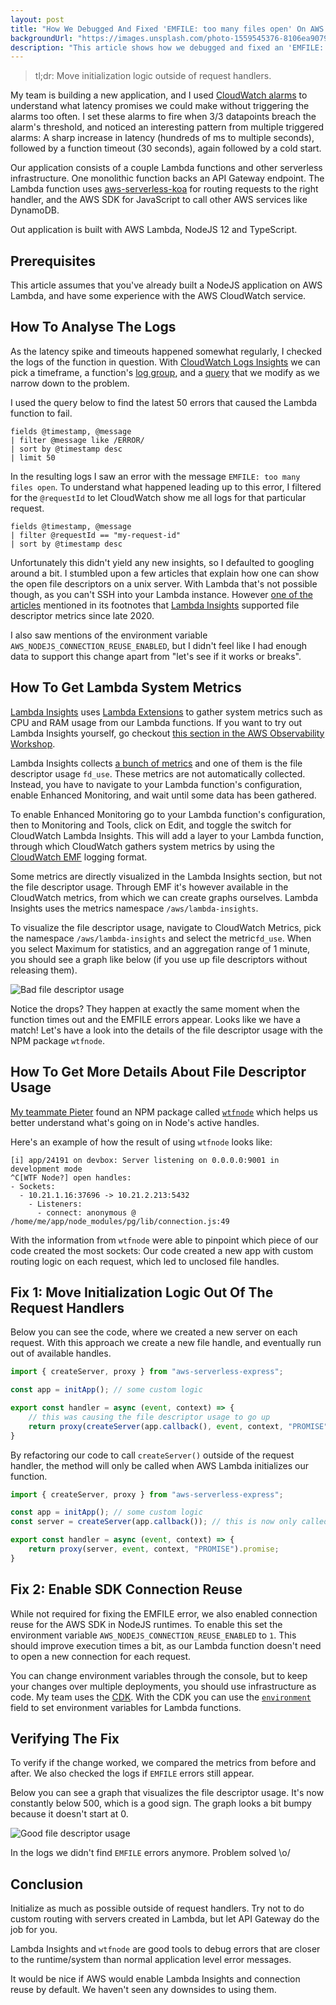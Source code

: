 ```yaml
---
layout: post
title: "How We Debugged And Fixed 'EMFILE: too many files open' On AWS Lambda NodeJS"
backgroundUrl: "https://images.unsplash.com/photo-1559545376-8106ea90792d?auto=format&fit=crop&q=80"
description: "This article shows how we debugged and fixed an 'EMFILE: too many files open' error on AWS Lambda."
---
```


> tl;dr: Move initialization logic outside of request handlers.

My team is building a new application, and I used [CloudWatch alarms](https://docs.aws.amazon.com/AmazonCloudWatch/latest/monitoring/cloudwatch_concepts.html#CloudWatchAlarms) to
understand what latency promises we could make without triggering the alarms too often. I set these alarms to fire when 3/3 datapoints breach the alarm's threshold, and
noticed an interesting pattern from multiple triggered alarms: A sharp increase in latency (hundreds of ms to multiple seconds), followed by a function timeout (30 seconds), again followed by a cold start.

Our application consists of a couple Lambda functions and other serverless infrastructure. One monolithic function backs an API Gateway endpoint.
The Lambda function uses [aws-serverless-koa](https://www.npmjs.com/package/aws-serverless-koa) for routing requests to the right handler, and the AWS SDK for JavaScript to call other AWS services like DynamoDB.

Out application is built with AWS Lambda, NodeJS 12 and TypeScript.

## Prerequisites
This article assumes that you've already built a NodeJS application on AWS Lambda, and have some experience with the AWS CloudWatch service.

## How To Analyse The Logs
As the latency spike and timeouts happened somewhat regularly, I checked the logs of the function in question.
With [CloudWatch Logs Insights](https://docs.aws.amazon.com/AmazonCloudWatch/latest/logs/AnalyzingLogData.html) we can pick a timeframe, a
function's [log group](https://docs.aws.amazon.com/lambda/latest/dg/monitoring-cloudwatchlogs.html), and a [query](https://docs.aws.amazon.com/AmazonCloudWatch/latest/logs/CWL_QuerySyntax.html) that
we modify as we narrow down to the problem.

I used the query below to find the latest 50 errors that caused the Lambda function to fail.

```
fields @timestamp, @message
| filter @message like /ERROR/
| sort by @timestamp desc
| limit 50
```

In the resulting logs I saw an error with the message `EMFILE: too many files open`. To understand what happened leading up to this error, I filtered for
the `@requestId` to let CloudWatch show me all logs for that particular request.

```
fields @timestamp, @message
| filter @requestId == "my-request-id"
| sort by @timestamp desc
```

Unfortunately this didn't yield any new insights, so I defaulted to googling around a bit. I stumbled upon a few articles that explain how one can show the
open file descriptors on a unix server. With Lambda that's not possible though, as you can't SSH into your Lambda instance.
However [one of the articles](https://karl-pickett.medium.com/aws-lambda-is-not-a-magic-reliability-wand-91da728acba) mentioned in its footnotes
that [Lambda Insights](https://docs.aws.amazon.com/AmazonCloudWatch/latest/monitoring/Lambda-Insights.html) supported file descriptor metrics since late 2020.

I also saw mentions of the environment variable `AWS_NODEJS_CONNECTION_REUSE_ENABLED`, but I didn't feel like I had enough data to support this change apart from "let's see if it works or breaks".

## How To Get Lambda System Metrics
[Lambda Insights](https://docs.aws.amazon.com/AmazonCloudWatch/latest/monitoring/Lambda-Insights.html) uses [Lambda Extensions](https://docs.aws.amazon.com/lambda/latest/dg/using-extensions.html) to
gather system metrics such as CPU and RAM usage from our Lambda functions. If you want to try out Lambda Insights yourself, go
checkout [this section in the AWS Observability Workshop](https://observability.workshop.aws/en/lambdainsights.html).

Lambda Insights collects [a bunch of metrics](https://docs.aws.amazon.com/AmazonCloudWatch/latest/monitoring/Lambda-Insights-metrics.html) and one of them is the file descriptor usage `fd_use`.
These metrics are not automatically collected. Instead, you have to navigate to your Lambda function's configuration, enable Enhanced Monitoring, and wait until some data has been gathered.

To enable Enhanced Monitoring go to your Lambda function's configuration, then to Monitoring and Tools, click on Edit, and toggle the switch for CloudWatch Lambda Insights.
This will add a layer to your Lambda function, through which CloudWatch gathers system metrics by
using the [CloudWatch EMF](https://docs.aws.amazon.com/AmazonCloudWatch/latest/monitoring/CloudWatch_Embedded_Metric_Format_Specification.html) logging format.

Some metrics are directly visualized in the Lambda Insights section, but not the file descriptor usage. Through EMF it's however available in the CloudWatch metrics, from which we can create graphs ourselves.
Lambda Insights uses the metrics namespace `/aws/lambda-insights`.

To visualize the file descriptor usage, navigate to CloudWatch Metrics, pick the namespace `/aws/lambda-insights` and select the metric`fd_use`. When you select Maximum for statistics, and an aggregation
range of 1 minute, you should see a graph like below (if you use up file descriptors without releasing them).

![Bad file descriptor usage](https://bahr.dev/pictures/fd_use_bad.png)

Notice the drops? They happen at exactly the same moment when the function times out and the EMFILE errors appear. Looks like we have a match! Let's have a look into the details of the file descriptor
usage with the NPM package `wtfnode`.

## How To Get More Details About File Descriptor Usage
[My teammate Pieter](http://github.com/pieter) found an NPM package called [`wtfnode`](https://www.npmjs.com/package/wtfnode) which helps us better understand what's going on in Node's active handles.

Here's an example of how the result of using `wtfnode` looks like:

```
[i] app/24191 on devbox: Server listening on 0.0.0.0:9001 in development mode
^C[WTF Node?] open handles:
- Sockets:
  - 10.21.1.16:37696 -> 10.21.2.213:5432
    - Listeners:
      - connect: anonymous @ /home/me/app/node_modules/pg/lib/connection.js:49
```

With the information from `wtfnode` were able to pinpoint which piece of our code created the most sockets: Our code created a new app with custom routing logic on each request, which led to unclosed file handles.

## Fix 1: Move Initialization Logic Out Of The Request Handlers

Below you can see the code, where we created a new server on each request. With this approach we create a new file handle, and eventually run out of available handles.

```typescript
import { createServer, proxy } from "aws-serverless-express";

const app = initApp(); // some custom logic

export const handler = async (event, context) => {
    // this was causing the file descriptor usage to go up
    return proxy(createServer(app.callback(), event, context, "PROMISE")).promise;
}
```

By refactoring our code to call `createServer()` outside of the request handler, the method will only be called when AWS Lambda initializes our function.

```typescript
import { createServer, proxy } from "aws-serverless-express";

const app = initApp(); // some custom logic
const server = createServer(app.callback()); // this is now only called during lambda initialization

export const handler = async (event, context) => {
    return proxy(server, event, context, "PROMISE").promise;
}
```

## Fix 2: Enable SDK Connection Reuse

While not required for fixing the EMFILE error, we also enabled connection reuse for the AWS SDK in NodeJS runtimes. To enable this set the
environment variable `AWS_NODEJS_CONNECTION_REUSE_ENABLED` to `1`. This should improve execution times a bit, as our Lambda function doesn't need to open a new connection for each request.

You can change environment variables through the console, but to keep your changes over multiple deployments, you should use infrastructure as code.
My team uses the [CDK](https://aws.amazon.com/cdk/). With the CDK you can use the [`environment`](https://docs.aws.amazon.com/cdk/api/latest/docs/@aws-cdk_aws-lambda.FunctionProps.html#environment) field to
set environment variables for Lambda functions.

## Verifying The Fix

To verify if the change worked, we compared the metrics from before and after. We also checked the logs if `EMFILE` errors still appear.

Below you can see a graph that visualizes the file descriptor usage. It's now constantly below 500, which is a good sign. The graph looks a bit bumpy because it doesn't start at 0.

![Good file descriptor usage](https://bahr.dev/pictures/fd_use_good.png)

In the logs we didn't find `EMFILE` errors anymore. Problem solved \o/

## Conclusion

Initialize as much as possible outside of request handlers. Try not to do custom routing with servers created in Lambda, but let API Gateway do the job for you.

Lambda Insights and `wtfnode` are good tools to debug errors that are closer to the runtime/system than normal application level error messages.

It would be nice if AWS would enable Lambda Insights and connection reuse by default. We haven't seen any downsides to using them.
